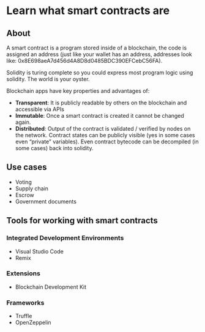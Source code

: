 # Learn what smart contracts are

## About

A smart contract is a program stored inside of a blockchain, the code is assigned an address (just like your wallet has an address, addresses look like: 0x8E698aeA7d456d4A8D8d0485BDC390EFCebC56FA).

Solidity is turing complete so you could express most program logic using solidity. The world is your oyster.

Blockchain apps have key properties and advantages of:

- **Transparent**: It is publicly readable by others on the blockchain and accessible via APIs
- **Immutable**: Once a smart contract is created it cannot be changed again.
- **Distributed**: Output of the contract is validated / verified by nodes on the network. Contract states can be publicly visible (yes in some cases even “private” variables). Even contract bytecode can be decompiled (in some cases) back into solidity.

## Use cases

- Voting
- Supply chain
- Escrow
- Government documents

## Tools for working with smart contracts

### Integrated Development Environments

- Visual Studio Code
- Remix

### Extensions

- Blockchain Development Kit

### Frameworks

- Truffle
- OpenZeppelin
